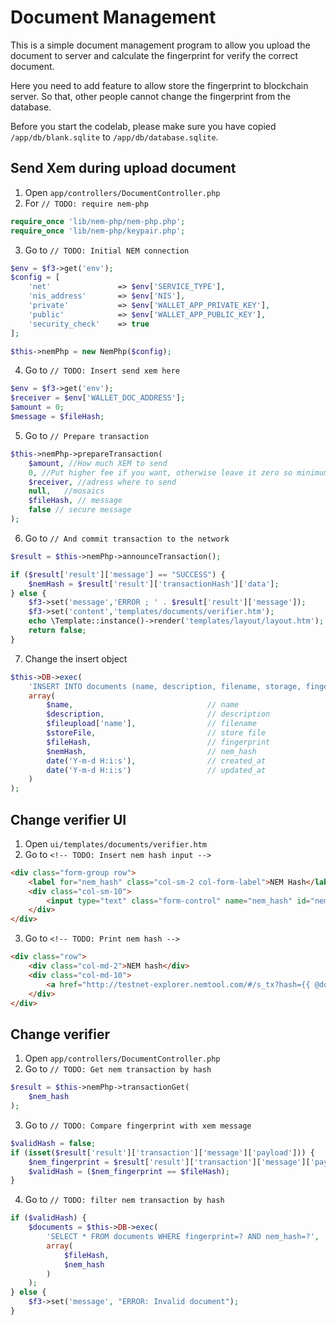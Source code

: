 # Document Management
This is a simple document management program to allow you upload the document to server and calculate the fingerprint for verify the correct document.

Here you need to add feature to allow store the fingerprint to blockchain server. So that, other people cannot change the fingerprint from the database.

Before you start the codelab, please make sure you have copied ```/app/db/blank.sqlite``` to ```/app/db/database.sqlite```.


## Send Xem during upload document
1. Open ```app/controllers/DocumentController.php```
2. For ```// TODO: require nem-php```
```php
require_once 'lib/nem-php/nem-php.php';
require_once 'lib/nem-php/keypair.php';
```
3. Go to ```// TODO: Initial NEM connection```
```php
$env = $f3->get('env');
$config = [
    'net'               => $env['SERVICE_TYPE'],
    'nis_address'       => $env['NIS'],
    'private'           => $env['WALLET_APP_PRIVATE_KEY'],
    'public'            => $env['WALLET_APP_PUBLIC_KEY'],
    'security_check'    => true
];

$this->nemPhp = new NemPhp($config);
```
4. Go to ```// TODO: Insert send xem here```
```php
$env = $f3->get('env');
$receiver = $env['WALLET_DOC_ADDRESS'];
$amount = 0;
$message = $fileHash;
```
5. Go to ```// Prepare transaction```
```php
$this->nemPhp->prepareTransaction(
    $amount, //How much XEM to send 
    0, //Put higher fee if you want, otherwise leave it zero so minimum fee will be taken off
    $receiver, //adress where to send
    null,   //mosaics
    $fileHash, // message
    false // secure message
);
```
6. Go to ```// And commit transaction to the network```
```php
$result = $this->nemPhp->announceTransaction();

if ($result['result']['message'] == "SUCCESS") {
    $nemHash = $result['result']['transactionHash']['data'];
} else {
    $f3->set('message','ERROR ; ' . $result['result']['message']);    
    $f3->set('content','templates/documents/verifier.htm');
    echo \Template::instance()->render('templates/layout/layout.htm');
    return false;
}
```
7. Change the insert object
```php
$this->DB->exec(
    'INSERT INTO documents (name, description, filename, storage, fingerprint, nem_hash, created_at, updated_at) VALUES (?, ?, ?, ?, ?, ? ,?, ?)',
    array(
        $name,                              // name
        $description,                       // description
        $fileupload['name'],                // filename
        $storeFile,                         // store file
        $fileHash,                          // fingerprint
        $nemHash,                           // nem_hash
        date('Y-m-d H:i:s'),                // created_at
        date('Y-m-d H:i:s')                 // updated_at
    )
);
```

## Change verifier UI
1. Open ```ui/templates/documents/verifier.htm```
2. Go to ```<!-- TODO: Insert nem hash input -->```
```html
<div class="form-group row">
    <label for="nem_hash" class="col-sm-2 col-form-label">NEM Hash</label>
    <div class="col-sm-10">
        <input type="text" class="form-control" name="nem_hash" id="nem_hash">
    </div>
</div>
```
3. Go to ```<!-- TODO: Print nem hash -->```
```html
<div class="row">
    <div class="col-md-2">NEM hash</div>
    <div class="col-md-10">
        <a href="http://testnet-explorer.nemtool.com/#/s_tx?hash={{ @document.nem_hash }}" target="_blank">{{ @document.nem_hash }}</a>
    </div>
</div>
```

## Change verifier
1. Open ```app/controllers/DocumentController.php```
2. Go to ```// TODO: Get nem transaction by hash```
```php
$result = $this->nemPhp->transactionGet(
    $nem_hash
);
```
3. Go to ```// TODO: Compare fingerprint with xem message```
```php
$validHash = false;
if (isset($result['result']['transaction']['message']['payload'])) {
    $nem_fingerprint = $result['result']['transaction']['message']['payload'];
    $validHash = ($nem_fingerprint == $fileHash);
}
```
4. Go to ```// TODO: filter nem transaction by hash```
```php
if ($validHash) {
    $documents = $this->DB->exec(
        'SELECT * FROM documents WHERE fingerprint=? AND nem_hash=?',
        array(
            $fileHash,
            $nem_hash
        )
    );
} else {
    $f3->set('message', "ERROR: Invalid document");
}
```